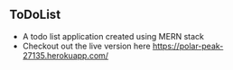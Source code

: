 ## ToDoList
- A todo list application created using MERN stack
- Checkout out the live version here https://polar-peak-27135.herokuapp.com/